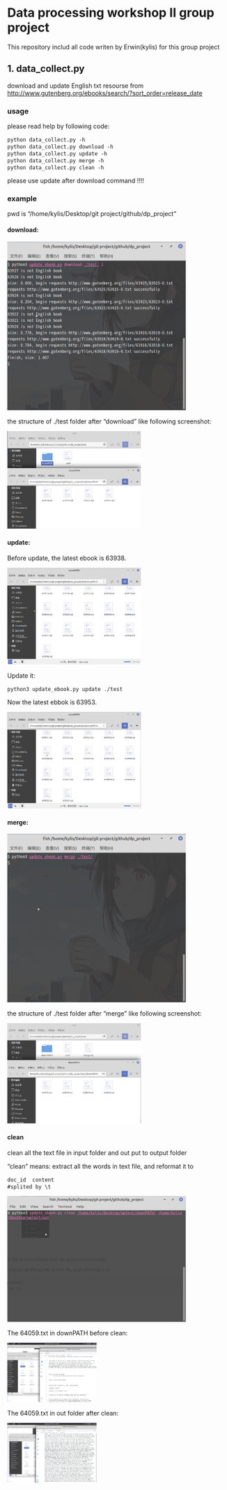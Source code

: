 # Data processing workshop Ⅱ group project

This repository includ all code writen by Erwin(kylis) for this group project

## 1. data_collect.py

download and update English txt resourse from http://www.gutenberg.org/ebooks/search/?sort_order=release_date

### usage

please read help by following code:

```shell
python data_collect.py -h
python data_collect.py download -h
python data_collect.py update -h
python data_collect.py merge -h
python data_collect.py clean -h
```

please use update after download command !!!!

### example

pwd is “/home/kylis/Desktop/git project/github/dp_project”

#### download:

<img src="./statics/img/1.png" style="zoom:40%;" />

the structure of ./test folder after “download” like following screenshot:

<img src="./statics/img/2.png" style="zoom:30%;" />

#### update:

Before update, the latest ebook is 63938.

<img src="./statics/img/after.png" style="zoom:30%;" />

Update it:

```shell
python3 update_ebook.py update ./test
```

Now the latest ebbok is 63953.

<img src="./statics/img/4.png" style="zoom:30%;" />

#### merge:

<img src="./statics/img/5.png" style="zoom:40%;" />

the structure of ./test folder after “merge” like following screenshot:

<img src="./statics/img/6.png" style="zoom:30%;" />

#### clean

clean all the text file in input folder and out put to output folder

“clean” means: extract all the words in text file, and reformat it to

```
doc_id	content
#splited by \t
```

<img src="./statics/img/7.png" style="zoom:40%;" />

The 64059.txt in downPATH before clean:

<img src="./statics/img/8.png" style="zoom:20%;" />

The 64059.txt in out folder after clean:

<img src="./statics/img/10.png" style="zoom:20%;" />